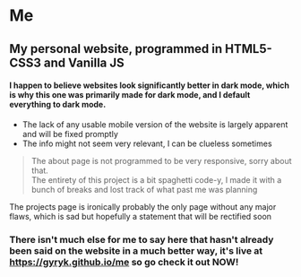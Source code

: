 # Me
## My personal website, programmed in HTML5-CSS3 and Vanilla JS

#### I happen to believe websites look significantly better in dark mode, which is why this one was primarily made for dark mode, and I default everything to dark mode.
- The lack of any usable mobile version of the website is largely apparent and will be fixed promptly
- The info might not seem very relevant, I can be clueless sometimes

> The about page is not programmed to be very responsive, sorry about that. <br>
> The entirety of this project is a bit spaghetti code-y, I made it with a bunch of breaks and lost track of what past me was planning 

The projects page is ironically probably the only page without any major flaws, which is sad but hopefully a statement that will be rectified soon

### There isn't much else for me to say here that hasn't already been said on the website in a much better way, it's live at https://gyryk.github.io/me so go check it out NOW!
